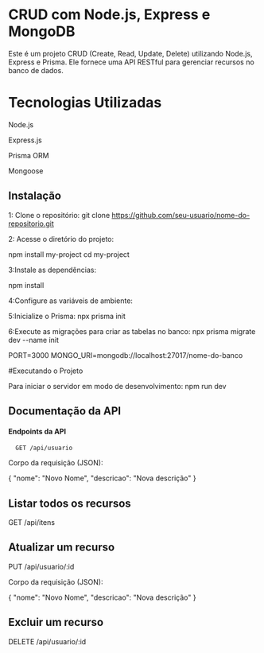# CRUD com Node.js, Express e MongoDB

Este é um projeto CRUD (Create, Read, Update, Delete) utilizando Node.js, Express e Prisma. Ele fornece uma API RESTful para gerenciar recursos no banco de dados.

# Tecnologias Utilizadas
Node.js

Express.js

Prisma ORM

Mongoose

## Instalação
1: Clone o repositório:
git clone https://github.com/seu-usuario/nome-do-repositorio.git

2: Acesse o diretório do projeto:

npm install my-project
  cd my-project

3:Instale as dependências:
 
 npm install

4:Configure as variáveis de ambiente:

5:Inicialize o Prisma:
npx prisma init

6:Execute as migrações para criar as tabelas no banco:
npx prisma migrate dev --name init

 PORT=3000
MONGO_URI=mongodb://localhost:27017/nome-do-banco 

#Executando o Projeto

Para iniciar o servidor em modo de desenvolvimento:
npm run dev


## Documentação da API

#### Endpoints da API

```http
  GET /api/usuario
```
Corpo da requisição (JSON):

{
  "nome": "Novo Nome",
  "descricao": "Nova descrição"
}


## Listar todos os recursos

GET /api/itens

## Atualizar um recurso
 PUT /api/usuario/:id

 Corpo da requisição (JSON):

 {
  "nome": "Novo Nome",
  "descricao": "Nova descrição"
}

## Excluir um recurso

DELETE /api/usuario/:id

